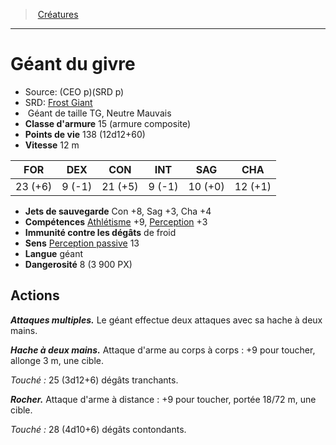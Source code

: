 ﻿---
!MonsterItem
Family: MonsterHD
Type: Géant
Size: TG
Alignment: Neutre Mauvais
ArmorClass: 15 (armure composite)
HitPoints: 138 (12d12+60)
Speed: 12 m
Strength: 23 (+6)
Dexterity: ' 9 (-1)'
Constitution: 21 (+5)
Intelligence: ' 9 (-1)'
Wisdom: 10 (+0)
Charisma: 12 (+1)
SavingThrows: Con +8, Sag +3, Cha +4
Skills: '[Athlétisme](hd_abilities_strength_athletisme.md) +9, [Perception](hd_abilities_wisdom_perception.md) +3'
DamageImmunities: de froid
Senses: '[Perception passive](hd_abilities_dexterity_perception_passive.md) 13'
Languages: géant
Challenge: 8 (3 900 PX)
Id: monsters_hd.md#géant-du-givre
ParentLink: monsters_hd.md#créatures
Name: Géant du givre
ParentName: Créatures
NameLevel: 1
AltName: '[Frost Giant](srd_monsters_frost_giant.md)'
Source: (CEO p)(SRD p)
Attributes: {}
---
> [Créatures](hd_monsters.md)

---

# Géant du givre

- Source: (CEO p)(SRD p)
- SRD: [Frost Giant](srd_monsters_frost_giant.md)
-  Géant de taille TG, Neutre Mauvais
- **Classe d'armure** 15 (armure composite)
- **Points de vie** 138 (12d12+60)
- **Vitesse** 12 m

|FOR|DEX|CON|INT|SAG|CHA|
|---|---|---|---|---|---|
|23 (+6)| 9 (-1)|21 (+5)| 9 (-1)|10 (+0)|12 (+1)|

- **Jets de sauvegarde** Con +8, Sag +3, Cha +4
- **Compétences** [Athlétisme](hd_abilities_strength_athletisme.md) +9, [Perception](hd_abilities_wisdom_perception.md) +3
- **Immunité contre les dégâts** de froid
- **Sens** [Perception passive](hd_abilities_dexterity_perception_passive.md) 13
- **Langue** géant
- **Dangerosité** 8 (3 900 PX)

## Actions

**_Attaques multiples._** Le géant effectue deux attaques avec sa hache à deux mains.

**_Hache à deux mains._** Attaque d'arme au corps à corps : +9 pour toucher, allonge 3 m, une cible.

_Touché :_ 25 (3d12+6) dégâts tranchants.

**_Rocher._** Attaque d'arme à distance : +9 pour toucher, portée 18/72 m, une cible.

_Touché :_ 28 (4d10+6) dégâts contondants.

